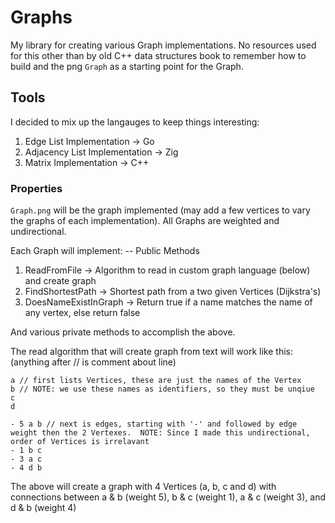 # Graphs

My library for creating various Graph implementations.  No resources used for this other than by old C++ data structures book to remember how to build and the png `Graph` as a starting point for the Graph.

## Tools

I decided to mix up the langauges to keep things interesting:

1. Edge List Implementation -> Go
2. Adjacency List Implementation -> Zig 
3. Matrix Implementation -> C++

### Properties

`Graph.png` will be the graph implemented (may add a few vertices to vary the graphs of each implementation).  All Graphs are weighted and undirectional.

Each Graph will implement:
-- Public Methods
1. ReadFromFile -> Algorithm to read in custom graph language (below) and create graph
2. FindShortestPath -> Shortest path from a two given Vertices (Dijkstra's)
3. DoesNameExistInGraph -> Return true if a name matches the name of any vertex, else return false

And various private methods to accomplish the above.

The read algorithm that will create graph from text will work like this: (anything after // is comment about line)

```
a // first lists Vertices, these are just the names of the Vertex
b // NOTE: we use these names as identifiers, so they must be unqiue
c
d

- 5 a b // next is edges, starting with '-' and followed by edge weight then the 2 Vertexes.  NOTE: Since I made this undirectional, order of Vertices is irrelavant
- 1 b c 
- 3 a c
- 4 d b
```

The above will create a graph with 4 Vertices (a, b, c and d) with connections between a & b (weight 5), b & c (weight 1), a & c (weight 3), and d & b (weight 4)